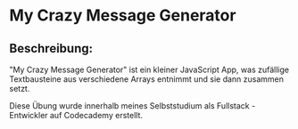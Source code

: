 # My Crazy Message Generator

## Beschreibung:

"My Crazy Message Generator" ist ein kleiner JavaScript App, was zufällige Textbausteine aus verschiedene Arrays entnimmt und sie dann zusammen setzt.

Diese Übung wurde innerhalb meines Selbststudium als Fullstack - Entwickler auf Codecademy erstellt.